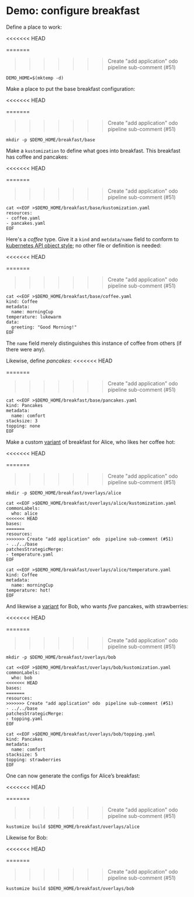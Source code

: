 [kubernetes API object style]: https://kubernetes.io/docs/concepts/overview/working-with-objects/kubernetes-objects/#required-fields
[variant]: ../docs/glossary.md#variant

# Demo: configure breakfast


Define a place to work:

<<<<<<< HEAD
<!-- @makeWorkplace @test -->
=======
<!-- @makeWorkplace @testAgainstLatestRelease -->
>>>>>>> Create "add application" odo  pipeline sub-comment (#51)
```
DEMO_HOME=$(mktemp -d)
```

Make a place to put the base breakfast configuration:

<<<<<<< HEAD
<!-- @baseDir @test -->
=======
<!-- @baseDir @testAgainstLatestRelease -->
>>>>>>> Create "add application" odo  pipeline sub-comment (#51)
```
mkdir -p $DEMO_HOME/breakfast/base
```

Make a `kustomization` to define what goes into
breakfast.  This breakfast has coffee and pancakes:

<<<<<<< HEAD
<!-- @baseKustomization @test -->
=======
<!-- @baseKustomization @testAgainstLatestRelease -->
>>>>>>> Create "add application" odo  pipeline sub-comment (#51)
```
cat <<EOF >$DEMO_HOME/breakfast/base/kustomization.yaml
resources:
- coffee.yaml
- pancakes.yaml
EOF
```

Here's a _coffee_ type.  Give it a `kind` and `metdata/name` field
to conform to [kubernetes API object style]; no other
file or definition is needed:

<<<<<<< HEAD
<!-- @coffee @test -->
=======
<!-- @coffee @testAgainstLatestRelease -->
>>>>>>> Create "add application" odo  pipeline sub-comment (#51)
```
cat <<EOF >$DEMO_HOME/breakfast/base/coffee.yaml
kind: Coffee
metadata:
  name: morningCup
temperature: lukewarm
data:
  greeting: "Good Morning!"
EOF
```

The `name` field merely distinguishes this instance of
coffee from others (if there were any).

Likewise, define _pancakes_:
<<<<<<< HEAD
<!-- @pancakes @test -->
=======
<!-- @pancakes @testAgainstLatestRelease -->
>>>>>>> Create "add application" odo  pipeline sub-comment (#51)
```
cat <<EOF >$DEMO_HOME/breakfast/base/pancakes.yaml
kind: Pancakes
metadata:
  name: comfort
stacksize: 3
topping: none
EOF
```

Make a custom [variant] of breakfast for Alice, who
likes her coffee hot:

<<<<<<< HEAD
<!-- @aliceOverlay @test -->
=======
<!-- @aliceOverlay @testAgainstLatestRelease -->
>>>>>>> Create "add application" odo  pipeline sub-comment (#51)
```
mkdir -p $DEMO_HOME/breakfast/overlays/alice

cat <<EOF >$DEMO_HOME/breakfast/overlays/alice/kustomization.yaml
commonLabels:
  who: alice
<<<<<<< HEAD
bases:
=======
resources:
>>>>>>> Create "add application" odo  pipeline sub-comment (#51)
- ../../base
patchesStrategicMerge:
- temperature.yaml
EOF

cat <<EOF >$DEMO_HOME/breakfast/overlays/alice/temperature.yaml
kind: Coffee
metadata:
  name: morningCup
temperature: hot!
EOF
```

And likewise a [variant] for Bob, who wants _five_ pancakes, with strawberries:

<<<<<<< HEAD
<!-- @bobOverlay @test -->
=======
<!-- @bobOverlay @testAgainstLatestRelease -->
>>>>>>> Create "add application" odo  pipeline sub-comment (#51)
```
mkdir -p $DEMO_HOME/breakfast/overlays/bob

cat <<EOF >$DEMO_HOME/breakfast/overlays/bob/kustomization.yaml
commonLabels:
  who: bob
<<<<<<< HEAD
bases:
=======
resources:
>>>>>>> Create "add application" odo  pipeline sub-comment (#51)
- ../../base
patchesStrategicMerge:
- topping.yaml
EOF

cat <<EOF >$DEMO_HOME/breakfast/overlays/bob/topping.yaml
kind: Pancakes
metadata:
  name: comfort
stacksize: 5
topping: strawberries
EOF
```

One can now generate the configs for Alice’s breakfast:

<<<<<<< HEAD
<!-- @generateAlice @test -->
=======
<!-- @generateAlice @testAgainstLatestRelease -->
>>>>>>> Create "add application" odo  pipeline sub-comment (#51)
```
kustomize build $DEMO_HOME/breakfast/overlays/alice
```

Likewise for Bob:

<<<<<<< HEAD
<!-- @generateBob @test -->
=======
<!-- @generateBob @testAgainstLatestRelease -->
>>>>>>> Create "add application" odo  pipeline sub-comment (#51)
```
kustomize build $DEMO_HOME/breakfast/overlays/bob
```
